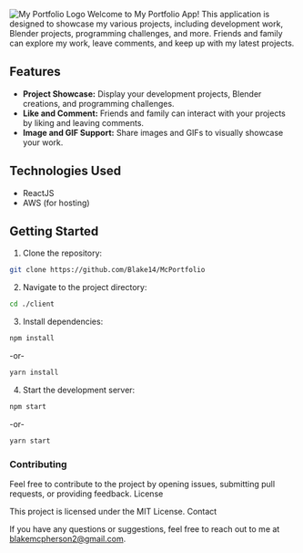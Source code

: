 ![My Portfolio Logo](../logo.png)
Welcome to My Portfolio App! This application is designed to showcase my various projects, including development work, Blender projects, programming challenges, and more. Friends and family can explore my work, leave comments, and keep up with my latest projects.

## Features

- **Project Showcase:** Display your development projects, Blender creations, and programming challenges.
- **Like and Comment:** Friends and family can interact with your projects by liking and leaving comments.
- **Image and GIF Support:** Share images and GIFs to visually showcase your work.

## Technologies Used

- ReactJS
- AWS (for hosting)

## Getting Started

1. Clone the repository:

```bash
git clone https://github.com/Blake14/McPortfolio
```

2. Navigate to the project directory:

```bash
cd ./client
```

3. Install dependencies:

```bash
npm install
```

-or-

```bash
yarn install
```

4. Start the development server:

```bash
npm start
```

-or-

```bash
yarn start
```

### Contributing

Feel free to contribute to the project by opening issues, submitting pull requests, or providing feedback.
License

This project is licensed under the MIT License.
Contact

If you have any questions or suggestions, feel free to reach out to me at blakemcpherson2@gmail.com.
